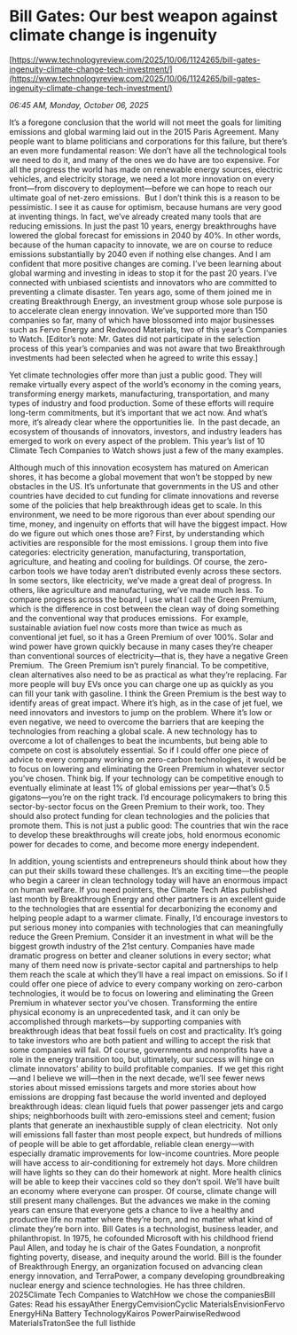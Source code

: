 # Bill Gates: Our best weapon against climate change is ingenuity

[https://www.technologyreview.com/2025/10/06/1124265/bill-gates-ingenuity-climate-change-tech-investment/](https://www.technologyreview.com/2025/10/06/1124265/bill-gates-ingenuity-climate-change-tech-investment/)

*06:45 AM, Monday, October 06, 2025*

It’s a foregone conclusion that the world will not meet the goals for limiting emissions and global warming laid out in the 2015 Paris Agreement. Many people want to blame politicians and corporations for this failure, but there’s an even more fundamental reason: We don’t have all the technological tools we need to do it, and many of the ones we do have are too expensive. For all the progress the world has made on renewable energy sources, electric vehicles, and electricity storage, we need a lot more innovation on every front—from discovery to deployment—before we can hope to reach our ultimate goal of net-zero emissions.   But I don’t think this is a reason to be pessimistic. I see it as cause for optimism, because humans are very good at inventing things. In fact, we’ve already created many tools that are reducing emissions. In just the past 10 years, energy breakthroughs have lowered the global forecast for emissions in 2040 by 40%. In other words, because of the human capacity to innovate, we are on course to reduce emissions substantially by 2040 even if nothing else changes. And I am confident that more positive changes are coming. I’ve been learning about global warming and investing in ideas to stop it for the past 20 years. I’ve connected with unbiased scientists and innovators who are committed to preventing a climate disaster. Ten years ago, some of them joined me in creating Breakthrough Energy, an investment group whose sole purpose is to accelerate clean energy innovation. We’ve supported more than 150 companies so far, many of which have blossomed into major businesses such as Fervo Energy and Redwood Materials, two of this year’s Companies to Watch. [Editor’s note: Mr. Gates did not participate in the selection process of this year’s companies and was not aware that two Breakthrough investments had been selected when he agreed to write this essay.]

Yet climate technologies offer more than just a public good. They will remake virtually every aspect of the world’s economy in the coming years, transforming energy markets, manufacturing, transportation, and many types of industry and food production. Some of these efforts will require long-term commitments, but it’s important that we act now. And what’s more, it’s already clear where the opportunities lie.  In the past decade, an ecosystem of thousands of innovators, investors, and industry leaders has emerged to work on every aspect of the problem. This year’s list of 10 Climate Tech Companies to Watch shows just a few of the many examples.

Although much of this innovation ecosystem has matured on American shores, it has become a global movement that won’t be stopped by new obstacles in the US. It’s unfortunate that governments in the US and other countries have decided to cut funding for climate innovations and reverse some of the policies that help breakthrough ideas get to scale. In this environment, we need to be more rigorous than ever about spending our time, money, and ingenuity on efforts that will have the biggest impact. How do we figure out which ones those are? First, by understanding which activities are responsible for the most emissions. I group them into five categories: electricity generation, manufacturing, transportation, agriculture, and heating and cooling for buildings.  Of course, the zero-carbon tools we have today aren’t distributed evenly across these sectors. In some sectors, like electricity, we’ve made a great deal of progress. In others, like agriculture and manufacturing, we’ve made much less. To compare progress across the board, I use what I call the Green Premium, which is the difference in cost between the clean way of doing something and the conventional way that produces emissions.  For example, sustainable aviation fuel now costs more than twice as much as conventional jet fuel, so it has a Green Premium of over 100%. Solar and wind power have grown quickly because in many cases they’re cheaper than conventional sources of electricity—that is, they have a negative Green Premium.   The Green Premium isn’t purely financial. To be competitive, clean alternatives also need to be as practical as what they’re replacing. Far more people will buy EVs once you can charge one up as quickly as you can fill your tank with gasoline.  I think the Green Premium is the best way to identify areas of great impact. Where it’s high, as in the case of jet fuel, we need innovators and investors to jump on the problem. Where it’s low or even negative, we need to overcome the barriers that are keeping the technologies from reaching a global scale. A new technology has to overcome a lot of challenges to beat the incumbents, but being able to compete on cost is absolutely essential. So if I could offer one piece of advice to every company working on zero-carbon technologies, it would be to focus on lowering and eliminating the Green Premium in whatever sector you’ve chosen. Think big. If your technology can be competitive enough to eventually eliminate at least 1% of global emissions per year—that’s 0.5 gigatons—you’re on the right track. I’d encourage policymakers to bring this sector-by-sector focus on the Green Premium to their work, too. They should also protect funding for clean technologies and the policies that promote them. This is not just a public good: The countries that win the race to develop these breakthroughs will create jobs, hold enormous economic power for decades to come, and become more energy independent.

In addition, young scientists and entrepreneurs should think about how they can put their skills toward these challenges. It’s an exciting time—the people who begin a career in clean technology today will have an enormous impact on human welfare. If you need pointers, the Climate Tech Atlas published last month by Breakthrough Energy and other partners is an excellent guide to the technologies that are essential for decarbonizing the economy and helping people adapt to a warmer climate. Finally, I’d encourage investors to put serious money into companies with technologies that can meaningfully reduce the Green Premium. Consider it an investment in what will be the biggest growth industry of the 21st century. Companies have made dramatic progress on better and cleaner solutions in every sector; what many of them need now is private-sector capital and partnerships to help them reach the scale at which they’ll have a real impact on emissions. So if I could offer one piece of advice to every company working on zero-carbon technologies, it would be to focus on lowering and eliminating the Green Premium in whatever sector you’ve chosen.  Transforming the entire physical economy is an unprecedented task, and it can only be accomplished through markets—by supporting companies with breakthrough ideas that beat fossil fuels on cost and practicality. It’s going to take investors who are both patient and willing to accept the risk that some companies will fail. Of course, governments and nonprofits have a role in the energy transition too, but ultimately, our success will hinge on climate innovators’ ability to build profitable companies.  If we get this right—and I believe we will—then in the next decade, we’ll see fewer news stories about missed emissions targets and more stories about how emissions are dropping fast because the world invented and deployed breakthrough ideas: clean liquid fuels that power passenger jets and cargo ships; neighborhoods built with zero-emissions steel and cement; fusion plants that generate an inexhaustible supply of clean electricity.   Not only will emissions fall faster than most people expect, but hundreds of millions of people will be able to get affordable, reliable clean energy—with especially dramatic improvements for low-income countries. More people will have access to air-conditioning for extremely hot days. More children will have lights so they can do their homework at night. More health clinics will be able to keep their vaccines cold so they don’t spoil. We’ll have built an economy where everyone can prosper. Of course, climate change will still present many challenges. But the advances we make in the coming years can ensure that everyone gets a chance to live a healthy and productive life no matter where they’re born, and no matter what kind of climate they’re born into. Bill Gates is a technologist, business leader, and philanthropist. In 1975, he cofounded Microsoft with his childhood friend Paul Allen, and today he is chair of the Gates Foundation, a nonprofit fighting poverty, disease, and inequity around the world. Bill is the founder of Breakthrough Energy, an organization focused on advancing clean energy innovation, and TerraPower, a company developing groundbreaking nuclear energy and science technologies. He has three children. 2025Climate Tech Companies to WatchHow we chose the companiesBill Gates: Read his essayAther EnergyCemvisionCyclic MaterialsEnvisionFervo EnergyHiNa Battery TechnologyKairos PowerPairwiseRedwood MaterialsTratonSee the full listhide

